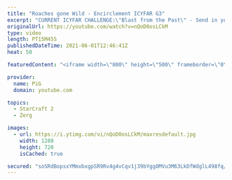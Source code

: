 ```yaml
---
title: "Roaches gone Wild - Encirclement ICYFAR G3"
excerpt: "CURRENT ICYFAR CHALLENGE:\"Blast from the Past\" - Send in your best replays playing old Heart of the swarm, Wings of Liberty or Brood War Strats! Type !icyfar in my twitch chat (even when I’m not live) and it’ll show you the current challenge and where to send your replays https://www.twitch.tv/x5_pig"
originalUrl: https://youtube.com/watch?v=nQoD0osLCkM
type: video
length: PT15M45S
publishedDateTime: 2021-06-01T12:46:41Z
heat: 50

featuredContent: "<iframe width=\"800\" height=\"500\" frameborder=\"0\" src=\"https://www.youtube.com/embed/nQoD0osLCkM\" allow=\"accelerometer; autoplay; encrypted-media; gyroscope; picture-in-picture\" allowfullscreen></iframe>"

provider:
  name: PiG
  domain: youtube.com

topics:
  - StarCraft 2
  - Zerg

images:
  - url: https://i.ytimg.com/vi/nQoD0osLCkM/maxresdefault.jpg
    width: 1280
    height: 720
    isCached: true

secured: "soSRdBopsxYMmxbxgpSR9Rv4g4vCqv1j39bYggOMVu3M63LkDfWdglL498fq/LHgCjEnHgnkem24jCS3RYM7lF4kLAhM0r7UrF4DCyew92PDW0ckJYqhZmAlcsPcDQ2ez9Yi6V6T58YKwKXO1yCZ/Z9wxr9N2+099JzSLPV3EGnlkO+aTWYimyX5+NDn6mZQ84xAadEZ4nIH5EJ9O9WpBR49agTmHrUYUZiegLt29RUgMuIerTig8a4Z+1A8ogTkliWFYBqqlarVZhtgLBGmpJGNNP8r8YgUW8/Sxhh4v5XXuPPv1RslX0ltpIAF2Kc0vIhUNDiVtWu6MUI42jVfvTjheZAMg4SQAqloG9XYw6LitqZ8ujtjP21ZixqiA/LymXcdoJ3sUs3TUWCKSaxl113Nb4etjD1DKOcsJwNwFnQ=;VEtVPVs0b/QZeVA8S7e+9A=="
---
```


